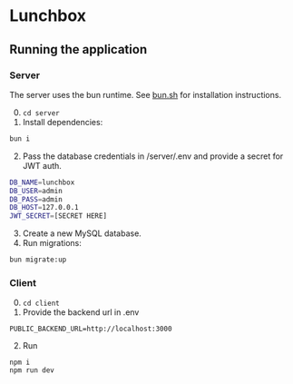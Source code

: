 # Lunchbox

## Running the application
### Server
The server uses the bun runtime. See [bun.sh](bun.sh) for installation instructions.

0. `cd server`
1. Install dependencies:
```bash
bun i
```
2. Pass the database credentials in /server/.env and provide a secret for JWT auth.
```bash
DB_NAME=lunchbox
DB_USER=admin
DB_PASS=admin
DB_HOST=127.0.0.1
JWT_SECRET=[SECRET HERE]
```
3. Create a new MySQL database.
4. Run migrations:
```bash
bun migrate:up
```

### Client

0. `cd client`
1. Provide the backend url in .env
```
PUBLIC_BACKEND_URL=http://localhost:3000
```
2. Run
```
npm i
npm run dev
```
